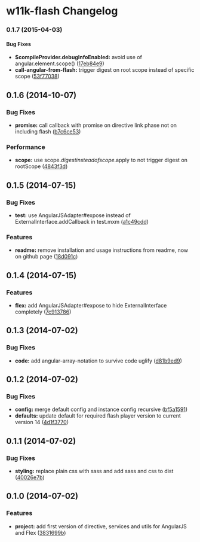 # w11k-flash Changelog


<a name="0.1.7"></a>
### 0.1.7 (2015-04-03)


#### Bug Fixes

* **$compileProvider.debugInfoEnabled:** avoid use of angular.element.scope() ([17eb84e9](https://github.com/w11k/w11k-flash/commit/17eb84e9a69f5c1ea9d1bf80df2bb20232fdbb33))
* **call-angular-from-flash:** trigger digest on root scope instead of specific scope ([53f77038](https://github.com/w11k/w11k-flash/commit/53f770387d44d2d87177b187af59a6bf8f5331ad))


<a name="0.1.6"></a>
## 0.1.6 (2014-10-07)


### Bug Fixes

* **promise:** call callback with promise on directive link phase not on including flash ([b7c6ce53](https://github.com/w11k/w11k-flash/commit/b7c6ce5334aa89374a7c38e627ef43ad0620def8))

### Performance

* **scope:** use scope.$digest instead of scope.$apply to not trigger digest on rootScope ([4843f3d](https://github.com/w11k/w11k-flash/commit/4843f3d7d471466f899dc6348e9aa47d289c8132))



<a name="0.1.5"></a>
## 0.1.5 (2014-07-15)


### Bug Fixes

* **test:** use AngularJSAdapter#expose instead of ExternalInterface.addCallback in test.mxm ([a1c49cdd](https://github.com/w11k/w11k-flash/commit/a1c49cdd99afd339744d0be1b853b680e7e9a5d7))


### Features

* **readme:** remove installation and usage instructions from readme, now on github page ([18d091c](https://github.com/w11k/w11k-flash/commit/18d091c91016e45630b378062538e672d050603c))



<a name="0.1.4"></a>
## 0.1.4 (2014-07-15)


### Features

* **flex:** add AngularJSAdapter#expose to hide ExternalInterface completely ([7c913786](https://github.com/w11k/w11k-flash/commit/7c91378677fe1d0fff4400e3400f433c065e661e))


<a name="0.1.3"></a>
## 0.1.3 (2014-07-02)


### Bug Fixes

* **code:** add angular-array-notation to survive code uglify ([d81b9ed9](https://github.com/w11k/w11k-flash/commit/d81b9ed9e18a9e7c7efa9ce07235f148b1388152))


<a name="0.1.2"></a>
## 0.1.2 (2014-07-02)


### Bug Fixes

* **config:** merge default config and instance config recursive ([bf5a1591](https://github.com/w11k/w11k-flash/commit/bf5a15916cbbdc0de4b9cb75ed285a4bb10b07e8))
* **defaults:** update default for required flash player version to current version 14 ([4d1f3770](https://github.com/w11k/w11k-flash/commit/4d1f377056aaa3751e9a76190ec962f507a7eb19))


<a name="0.1.1"></a>
## 0.1.1 (2014-07-02)


### Bug Fixes

* **styling:** replace plain css with sass and add sass and css to dist ([40026e7b](https://github.com/w11k/w11k-flash/commit/40026e7b7139f96db56ecd45caf0e69feebb43ea))


<a name="0.1.0"></a>
## 0.1.0 (2014-07-02)


### Features

* **project:** add first version of directive, services and utils for AngularJS and Flex ([3831699b](https://github.com/w11k/w11k-flash/commit/3831699b3ebe452bf1e11496ba4f12e656731686))
